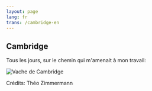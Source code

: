 ```yaml
---
layout: page
lang: fr
trans: /cambridge-en
---
```


Cambridge
---------

Tous les jours, sur le chemin qui m'amenait à mon travail:

![Vache de Cambridge](/images/cambridge-cow.jpg)

Crédits: Théo Zimmermann